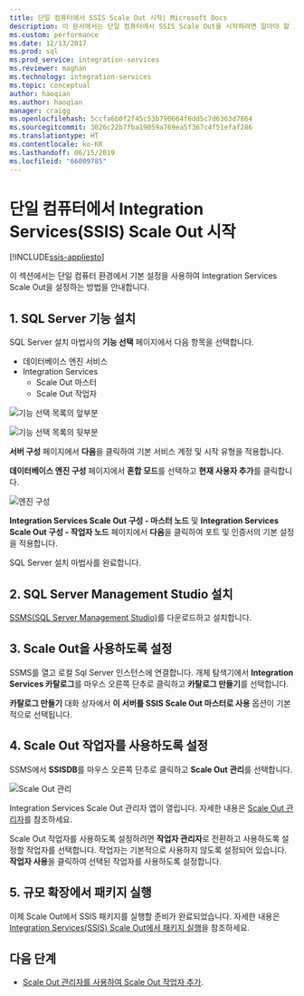 ```yaml
---
title: 단일 컴퓨터에서 SSIS Scale Out 시작| Microsoft Docs
description: 이 문서에서는 단일 컴퓨터에서 SSIS Scale Out을 시작하려면 알아야 할 모든 것을 보여줍니다.
ms.custom: performance
ms.date: 12/13/2017
ms.prod: sql
ms.prod_service: integration-services
ms.reviewer: maghan
ms.technology: integration-services
ms.topic: conceptual
author: haoqian
ms.author: haoqian
manager: craigg
ms.openlocfilehash: 5ccfa6b0f2f45c53b790664f6dd5c7d6363d7864
ms.sourcegitcommit: 3026c22b7fba19059a769ea5f367c4f51efaf286
ms.translationtype: HT
ms.contentlocale: ko-KR
ms.lasthandoff: 06/15/2019
ms.locfileid: "66009785"
---
```

# <a name="get-started-with-integration-services-ssis-scale-out-on-a-single-computer"></a>단일 컴퓨터에서 Integration Services(SSIS) Scale Out 시작

[!INCLUDE[ssis-appliesto](../../includes/ssis-appliesto-ssvrpluslinux-asdb-asdw-xxx.md)]


이 섹션에서는 단일 컴퓨터 환경에서 기본 설정을 사용하여 Integration Services Scale Out을 설정하는 방법을 안내합니다.

## <a name="1-install-sql-server-features"></a>1. SQL Server 기능 설치
SQL Server 설치 마법사의 **기능 선택** 페이지에서 다음 항목을 선택합니다.
-   데이터베이스 엔진 서비스
-   Integration Services
    -   Scale Out 마스터
    -   Scale Out 작업자

![기능 선택 목록의 앞부분](media/feature-select-onebox1.PNG)

![기능 선택 목록의 뒷부분](media/feature-select-onebox2.PNG)

**서버 구성** 페이지에서 **다음**을 클릭하여 기본 서비스 계정 및 시작 유형을 적용합니다.

**데이터베이스 엔진 구성** 페이지에서 **혼합 모드**를 선택하고 **현재 사용자 추가**를 클릭합니다. 

![엔진 구성](media/engine-config.PNG)

**Integration Services Scale Out 구성 - 마스터 노드** 및 **Integration Services Scale Out 구성 - 작업자 노드** 페이지에서 **다음**을 클릭하여 포트 및 인증서의 기본 설정을 적용합니다.

SQL Server 설치 마법사를 완료합니다.

## <a name="2-install-sql-server-management-studio"></a>2. SQL Server Management Studio 설치

[SSMS(SQL Server Management Studio)](../../ssms/download-sql-server-management-studio-ssms.md)를 다운로드하고 설치합니다.

## <a name="3-enable-scale-out"></a>3. Scale Out을 사용하도록 설정
SSMS를 열고 로컬 Sql Server 인스턴스에 연결합니다.
개체 탐색기에서 **Integration Services 카탈로그**를 마우스 오른쪽 단추로 클릭하고 **카탈로그 만들기**를 선택합니다.

**카탈로그 만들기** 대화 상자에서 **이 서버를 SSIS Scale Out 마스터로 사용** 옵션이 기본적으로 선택됩니다.

## <a name="4-enable-a-scale-out-worker"></a>4. Scale Out 작업자를 사용하도록 설정
SSMS에서 **SSISDB**를 마우스 오른쪽 단추로 클릭하고 **Scale Out 관리**를 선택합니다. 

![Scale Out 관리](media/manage-scale-out.PNG)

Integration Services Scale Out 관리자 앱이 열립니다. 자세한 내용은 [Scale Out 관리자](integration-services-ssis-scale-out-manager.md)를 참조하세요.

Scale Out 작업자를 사용하도록 설정하려면 **작업자 관리자**로 전환하고 사용하도록 설정할 작업자를 선택합니다. 작업자는 기본적으로 사용하지 않도록 설정되어 있습니다. **작업자 사용**을 클릭하여 선택된 작업자를 사용하도록 설정합니다.

## <a name="5-run-packages-in-scale-out"></a>5. 규모 확장에서 패키지 실행
이제 Scale Out에서 SSIS 패키지를 실행할 준비가 완료되었습니다. 자세한 내용은 [Integration Services(SSIS) Scale Out에서 패키지 실행](run-packages-in-integration-services-ssis-scale-out.md)을 참조하세요.

## <a name="next-steps"></a>다음 단계
-   [Scale Out 관리자를 사용하여 Scale Out 작업자 추가](add-scale-out-worker.md).
